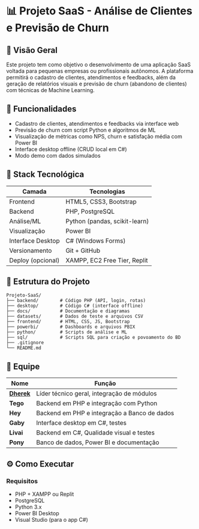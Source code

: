 # 📊 Projeto SaaS - Análise de Clientes e Previsão de Churn

## 🧠 Visão Geral

Este projeto tem como objetivo o desenvolvimento de uma aplicação SaaS voltada para pequenas empresas ou profissionais autônomos. A plataforma permitirá o cadastro de clientes, atendimentos e feedbacks, além da geração de relatórios visuais e previsão de churn (abandono de clientes) com técnicas de Machine Learning.

## 🚀 Funcionalidades

- Cadastro de clientes, atendimentos e feedbacks via interface web
- Previsão de churn com script Python e algoritmos de ML
- Visualização de métricas como NPS, churn e satisfação média com Power BI
- Interface desktop offline (CRUD local em C#)
- Modo demo com dados simulados

## 🧱 Stack Tecnológica

| Camada              | Tecnologias |
|---------------------|-------------|
| Frontend            | HTML5, CSS3, Bootstrap |
| Backend             | PHP, PostgreSQL |
| Análise/ML          | Python (pandas, scikit-learn) |
| Visualização        | Power BI |
| Interface Desktop   | C# (Windows Forms) |
| Versionamento       | Git + GitHub |
| Deploy (opcional)   | XAMPP, EC2 Free Tier, Replit |

## 📂 Estrutura do Projeto
```
Projeto-SaaS/
├── backend/        # Código PHP (API, login, rotas)
├── desktop/        # Código C# (interface offline)
├── docs/           # Documentação e diagramas
├── datasets/       # Dados de teste e arquivos CSV
├── frontend/       # HTML, CSS, JS, Bootstrap
├── powerbi/        # Dashboards e arquivos PBIX
├── python/         # Scripts de análise e ML
├── sql/            # Scripts SQL para criação e povoamento do BD
├── .gitignore
└── README.md
```


## 👥 Equipe

| Nome    | Função |
|---------|--------|
| **[Dherek](https://github.com/DherekSG)** | Líder técnico geral, integração de módulos |
| **Tego**   | Backend em PHP e integração com Python |
| **Hey**    | Backend em PHP e integração a Banco de dados |
| **Gaby**   | Interface desktop em C#, testes |
| **Livai**  | Backend em C#, Qualidade visual e testes |
| **Pony**   | Banco de dados, Power BI e documentação |

## ⚙️ Como Executar

### Requisitos
- PHP + XAMPP ou Replit
- PostgreSQL
- Python 3.x
- Power BI Desktop
- Visual Studio (para o app C#)
